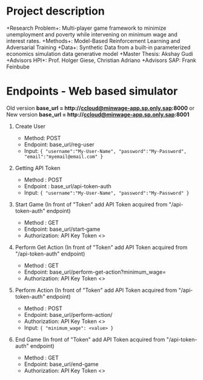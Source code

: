 # Project description
+Research Problem+: Multi-player game framework to minimize unemployment and poverty while intervening on minimum wage and interest rates.
+Methods+: Model-Based Reinforcement Learning and Adversarial Training
+Data+: Synthetic Data from a built-in parameterized economics simulation data generative model
+Master Thesis: Akshay Gudi
+Advisors HPI+: Prof. Holger Giese, Christian Adriano 
+Advisors SAP: Frank Feinbube

# Endpoints - Web based simulator


Old version **base_url = http://ccloud@minwage-app.sp.only.sap:8000**
or
New version **base_url = http://ccloud@minwage-app.sp.only.sap:8001**

1. Create User
    * Method: POST
    * Endpoint: base_url/reg-user
    * Input: ```{ "username":"My-User-Name", "password":"My-Password", "email":"myemail@email.com" }```
    
2. Getting API Token
    * Method : POST
    * Endpoint : base_url/api-token-auth
    * Input: ```{ "username":"My-User-Name", "password":"My-Password" }```

3. Start Game (In front of "Token" add API Token acquired from "/api-token-auth" endpoint)
    * Method : GET
    * Endpoint: base_url/start-game
    * Authorization: API Key  Token <>

4. Perform Get Action (In front of "Token" add API Token acquired from "/api-token-auth" endpoint)
    * Method : GET
    * Endpoint: base_url/perform-get-action?minimum_wage=<value for minimum wage>
    * Authorization: API Key  Token <>

5. Perform Action (In front of "Token" add API Token acquired from "/api-token-auth" endpoint)
    * Method : POST
    * Endpoint: base_url/perform-action/<action-value>
    * Authorization: API Key  Token <>
    * Input: ```{ "minimum_wage": <value> }```
  
6. End Game (In front of "Token" add API Token acquired from "/api-token-auth" endpoint)
    * Method : GET
    * Endpoint: base_url/end-game
    * Authorization: API Key  Token <>
